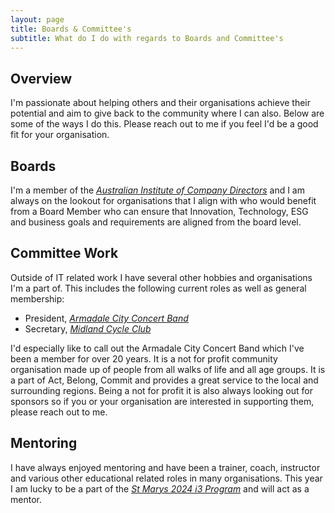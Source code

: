 ```yaml
---
layout: page
title: Boards & Committee's
subtitle: What do I do with regards to Boards and Committee's
---
```


## Overview

I'm passionate about helping others and their organisations achieve their potential and aim to give back to the community where I can also. Below are some of the ways I do this. Please reach out to me if you feel I'd be a good fit for your organisation.

## Boards

I'm a member of the *[Australian Institute of Company Directors](https://www.aicd.com.au)* and I am always on the lookout for organisations that I align with who would benefit from a Board Member who can ensure that Innovation, Technology, ESG and business goals and requirements are aligned from the board level.

## Committee Work

Outside of IT related work I have several other hobbies and organisations I'm a part of. This includes the following current roles as well as general membership:

- President, *[Armadale City Concert Band](https://www.armadalecityconcertband.org.au)*
- Secretary,  *[Midland Cycle Club](https://www.midlandcycleclub.com.au)*

I'd especially like to call out the Armadale City Concert Band which I've been a member for over 20 years. It is a not for profit community organisation made up of people from all walks of life and all age groups. It is a part of Act, Belong, Commit and provides a great service to the local and surrounding regions. Being a not for profit it is also always looking out for sponsors so if you or your organisation are interested in supporting them, please reach out to me.

## Mentoring

I have always enjoyed mentoring and have been a trainer, coach, instructor and various other educational related roles in many organisations. This year I am lucky to be a part of the *[St Marys 2024 i3 Program](https://www.stmarys.wa.edu.au/senior-school/flagship-programs/)* and will act as a mentor.